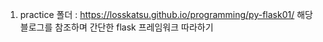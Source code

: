 1. practice 폴더 : https://losskatsu.github.io/programming/py-flask01/ 해당 블로그를 참조하며 간단한 flask 프레임워크 따라하기
